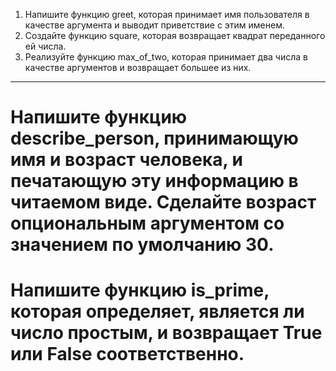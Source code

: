 1) Напишите функцию greet, которая принимает имя пользователя в качестве аргумента и выводит приветствие с этим именем.
2) Создайте функцию square, которая возвращает квадрат переданного ей числа.
3) Реализуйте функцию max_of_two, которая принимает два числа в качестве аргументов и возвращает большее из них.
___________________________________________________
# Напишите функцию describe_person, принимающую имя и возраст человека, и печатающую эту информацию в читаемом виде. Сделайте возраст опциональным аргументом со значением по умолчанию 30.

# Напишите функцию is_prime, которая определяет, является ли число простым, и возвращает True или False соответственно.
